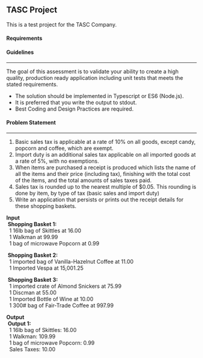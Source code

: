 ## TASC Project
This is a test project for the TASC Company.

#### Requirements

#### Guidelines
---
The goal of this assessment is to validate your ability to create a high quality, production
ready application including unit tests that meets the stated requirements.

* The solution should be implemented in Typescript or ES6 (Node.js).
* It is preferred that you write the output to stdout. 
* Best Coding and Design Practices are required.

#### Problem Statement
---
1.	Basic sales tax is applicable at a rate of 10% on all goods, except candy, popcorn and coffee, which are exempt.
2.	Import duty is an additional sales tax applicable on all imported goods at a rate of 5%, with no exemptions.
3.	When items are purchased a receipt is produced which lists the name of all the items and their price (including tax), finishing with the total cost of the items, and the total amounts of sales taxes paid.
4.	Sales tax is rounded up to the nearest multiple of $0.05. This rounding is done by item, by type of tax (basic sales and import duty)
5.	Write an application that persists or prints out the receipt details for these shopping baskets.

__Input__ 
<br>
&nbsp;__Shopping Basket 1:__
<br>
&nbsp;&nbsp;1 16lb bag of Skittles at 16.00<br>
&nbsp;&nbsp;1 Walkman at 99.99<br>
&nbsp;&nbsp;1 bag of microwave Popcorn at 0.99<br>

&nbsp;__Shopping Basket 2:__
<br>
&nbsp;&nbsp;1 imported bag of Vanilla-Hazelnut Coffee at 11.00<br>
&nbsp;&nbsp;1 Imported Vespa at 15,001.25<br>

&nbsp;__Shopping Basket 3:__
<br>
&nbsp;&nbsp;1 imported crate of Almond Snickers at 75.99<br>
&nbsp;&nbsp;1 Discman at 55.00<br>
&nbsp;&nbsp;1 Imported Bottle of Wine at 10.00<br>
&nbsp;&nbsp;1 300# bag of Fair-Trade Coffee at 997.99<br>

__Output__
<br>
&nbsp;__Output 1:__
<br>
&nbsp;&nbsp;1 16lb bag of Skittles: 16.00<br>
&nbsp;&nbsp;1 Walkman: 109.99<br>
&nbsp;&nbsp;1 bag of microwave Popcorn: 0.99<br>
&nbsp;&nbsp;Sales Taxes: 10.00<br>



